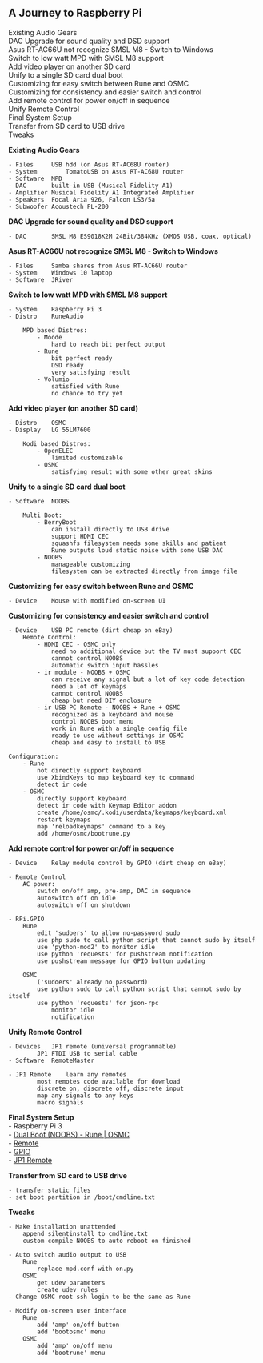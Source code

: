 A Journey to Raspberry Pi
---

Existing Audio Gears  
DAC Upgrade for sound quality and DSD support  
Asus RT-AC66U not recognize SMSL M8 - Switch to Windows  
Switch to low watt MPD with SMSL M8 support  
Add video player on another SD card  
Unify to a single SD card dual boot  
Customizing for easy switch between Rune and OSMC  
Customizing for consistency and easier switch and control  
Add remote control for power on/off in sequence  
Unify Remote Control  
Final System Setup  
Transfer from SD card to USB drive  
Tweaks  

**Existing Audio Gears**  

	- Files		USB hdd (on Asus RT-AC68U router)  
	- System		TomatoUSB on Asus RT-AC68U router  
	- Software	MPD  
	- DAC		built-in USB (Musical Fidelity A1)  
	- Amplifier	Musical Fidelity A1 Integrated Amplifier  
	- Speakers	Focal Aria 926, Falcon LS3/5a  
	- Subwoofer	Acoustech PL-200  
	
**DAC Upgrade for sound quality and DSD support**  

	- DAC		SMSL M8 ES9018K2M 24Bit/384KHz (XMOS USB, coax, optical)  
	
**Asus RT-AC66U not recognize SMSL M8 - Switch to Windows**  

	- Files		Samba shares from Asus RT-AC66U router  
	- System	Windows 10 laptop  
	- Software	JRiver  
	
**Switch to low watt MPD with SMSL M8 support**  

	- System	Raspberry Pi 3  
	- Distro	RuneAudio  

		MPD based Distros:  
			- Moode  
				hard to reach bit perfect output  
			- Rune  
				bit perfect ready  
				DSD ready  
				very satisfying result  
			- Volumio  
				satisfied with Rune  
				no chance to try yet  
			
**Add video player (on another SD card)**  

	- Distro	OSMC  
	- Display	LG 55LM7600  
	
		Kodi based Distros:  
			- OpenELEC  
				limited customizable  
			- OSMC  
				satisfying result with some other great skins  
			
**Unify to a single SD card dual boot**  

	- Software	NOOBS
	
		Multi Boot:  
			- BerryBoot  
				can install directly to USB drive  
				support HDMI CEC  
				squashfs filesystem needs some skills and patient  
				Rune outputs loud static noise with some USB DAC  
			- NOOBS  
				manageable customizing  
				filesystem can be extracted directly from image file  
		
**Customizing for easy switch between Rune and OSMC**  

	- Device	Mouse with modified on-screen UI  
	
**Customizing for consistency and easier switch and control**  

	- Device	USB PC remote (dirt cheap on eBay)  	
		Remote Control:  
			- HDMI CEC - OSMC only  
				need no additional device but the TV must support CEC  
				cannot control NOOBS  
				automatic switch input hassles  
			- ir module - NOOBS + OSMC  
				can receive any signal but a lot of key code detection  
				need a lot of keymaps  
				cannot control NOOBS  
				cheap but need DIY enclosure  
			- ir USB PC Remote - NOOBS + Rune + OSMC  
				recognized as a keyboard and mouse  
				control NOOBS boot menu  
				work in Rune with a single config file  
				ready to use without settings in OSMC  
				cheap and easy to install to USB  
		
	Configuration:  
		- Rune  
			not directly support keyboard  
			use XbindKeys to map keyboard key to command  
			detect ir code  
		- OSMC  
			directly support keyboard  
			detect ir code with Keymap Editor addon  
			create /home/osmc/.kodi/userdata/keymaps/keyboard.xml  
			restart keymaps  
			map 'reloadkeymaps' command to a key  
			add /home/osmc/bootrune.py  
	
**Add remote control for power on/off in sequence**  

	- Device	Relay module control by GPIO (dirt cheap on eBay)  
	
	- Remote Control  
		AC power:  
			switch on/off amp, pre-amp, DAC in sequence  
			autoswitch off on idle  
			autoswitch off on shutdown  
		
	- RPi.GPIO  
		Rune  
			edit 'sudoers' to allow no-password sudo  
			use php sudo to call python script that cannot sudo by itself  
			use 'python-mod2' to monitor idle  
			use python 'requests' for pushstream notification  
			use pushstream message for GPIO button updating  

		OSMC
			('sudoers' already no password)
			use python sudo to call python script that cannot sudo by itself
			use python 'requests' for json-rpc
				monitor idle
				notification
	
**Unify Remote Control**  

	- Devices	JP1 remote (universal programmable)  
			JP1 FTDI USB to serial cable  
	- Software	RemoteMaster  
	
	- JP1 Remote	learn any remotes  
			most remotes code available for download  
			discrete on, discrete off, discrete input  
			map any signals to any keys  
			macro signals  
		
**Final System Setup**  
	- Raspberry Pi 3  
	- [Dual Boot (NOOBS) - Rune | OSMC](https://github.com/rern/RPi2-3.Dual.Boot-Rune.OSMC)  
	- [Remote](https://github.com/rern/Rune_USB_PC_Remote)  
	- [GPIO](https://github.com/rern/RuneUI_GPIO)  
	- [JP1 Remote](http://www.hifi-remote.com/)  
				
**Transfer from SD card to USB drive**  

	- transfer static files  
	- set boot partition in /boot/cmdline.txt  
			
**Tweaks**  

	- Make installation unattended  
		append silentinstall to cmdline.txt  
		custom compile NOOBS to auto reboot on finished  
		
	- Auto switch audio output to USB  
		Rune  
			replace mpd.conf with on.py  
		OSMC  
			get udev parameters  
			create udev rules  
	- Change OSMC root ssh login to be the same as Rune  

	- Modify on-screen user interface  
		Rune  
			add 'amp' on/off button  
			add 'bootosmc' menu  
		OSMC  
			add 'amp' on/off menu  
			add 'bootrune' menu  
